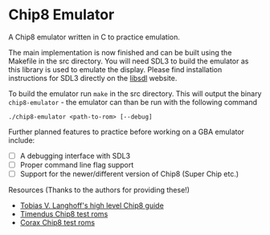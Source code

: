 # Chip8 Emulator

A Chip8 emulator written in C to practice emulation.

The main implementation is now finished and can be built using the Makefile in the src directory.
You will need SDL3 to build the emulator as this library is used to emulate the display.
Please find installation instructions for SDL3 directly on the [libsdl](https://www.libsdl.org) website.

To build the emulator run ``make`` in the src directory.
This will output the binary ``chip8-emulator`` - the emulator can than be run with the following command

``` ./chip8-emulator <path-to-rom> [--debug] ```

Further planned features to practice before working on a GBA emulator include:
   - [ ] A debugging interface with SDL3
   - [ ] Proper command line flag support
   - [ ] Support for the newer/different version of Chip8 (Super Chip etc.)

Resources (Thanks to the authors for providing these!)
   + [Tobias V. Langhoff's high level Chip8 guide](https://tobiasvl.github.io/blog/write-a-chip-8-emulator)
   + [Timendus Chip8 test roms](https://github.com/Timendus/chip8-test-suite?tab=readme-ov-file)
   + [Corax Chip8 test roms](https://github.com/corax89/chip8-test-rom)

